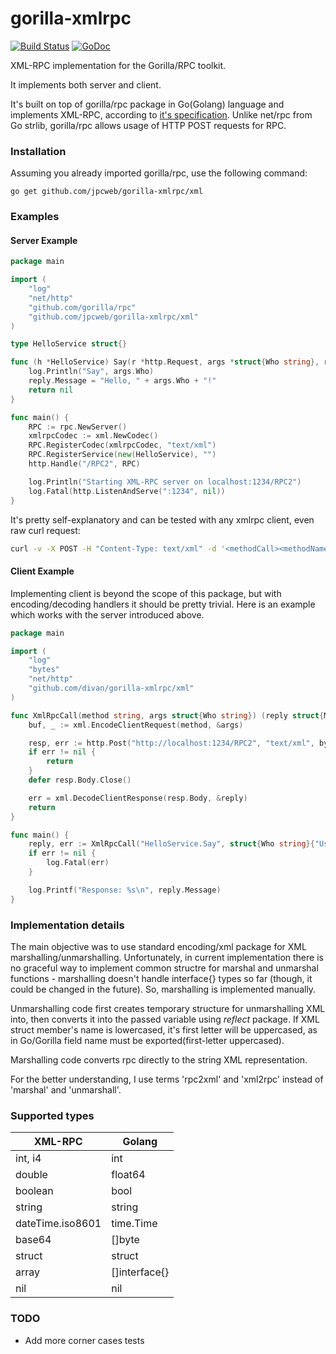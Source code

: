 # gorilla-xmlrpc #

[![Build Status](https://drone.io/github.com/divan/gorilla-xmlrpc/status.png)](https://drone.io/github.com/divan/gorilla-xmlrpc/latest)
[![GoDoc](https://godoc.org/github.com/divan/gorilla-xmlrpc/xml?status.svg)](https://godoc.org/github.com/divan/gorilla-xmlrpc/xml)

XML-RPC implementation for the Gorilla/RPC toolkit.

It implements both server and client.

It's built on top of gorilla/rpc package in Go(Golang) language and implements XML-RPC, according to [it's specification](http://xmlrpc.scripting.com/spec.html).
Unlike net/rpc from Go strlib, gorilla/rpc allows usage of HTTP POST requests for RPC.

### Installation ###
Assuming you already imported gorilla/rpc, use the following command:

    go get github.com/jpcweb/gorilla-xmlrpc/xml

### Examples ###

#### Server Example ####

```go
package main

import (
    "log"
    "net/http"
    "github.com/gorilla/rpc"
    "github.com/jpcweb/gorilla-xmlrpc/xml"
)

type HelloService struct{}

func (h *HelloService) Say(r *http.Request, args *struct{Who string}, reply *struct{Message string}) error {
    log.Println("Say", args.Who)
    reply.Message = "Hello, " + args.Who + "!"
    return nil
}

func main() {
    RPC := rpc.NewServer()
    xmlrpcCodec := xml.NewCodec()
    RPC.RegisterCodec(xmlrpcCodec, "text/xml")
    RPC.RegisterService(new(HelloService), "")
    http.Handle("/RPC2", RPC)

    log.Println("Starting XML-RPC server on localhost:1234/RPC2")
    log.Fatal(http.ListenAndServe(":1234", nil))
}
```

It's pretty self-explanatory and can be tested with any xmlrpc client, even raw curl request:

```bash
curl -v -X POST -H "Content-Type: text/xml" -d '<methodCall><methodName>HelloService.Say</methodName><params><param><value><struct><member><name>Who</name><value><string>XMLTest</string></value></member></struct></value></param><param><value><struct><member><name>Code</name><value><int>123</int></value></member></struct></value></param></params></methodCall>' http://localhost:1234/RPC2
```

#### Client Example ####

Implementing client is beyond the scope of this package, but with encoding/decoding handlers it should be pretty trivial. Here is an example which works with the server introduced above.

```go
package main

import (
    "log"
    "bytes"
    "net/http"
    "github.com/divan/gorilla-xmlrpc/xml"
)

func XmlRpcCall(method string, args struct{Who string}) (reply struct{Message string}, err error) {
    buf, _ := xml.EncodeClientRequest(method, &args)

    resp, err := http.Post("http://localhost:1234/RPC2", "text/xml", bytes.NewBuffer(buf))
    if err != nil {
        return
    }
    defer resp.Body.Close()

    err = xml.DecodeClientResponse(resp.Body, &reply)
    return
}

func main() {
    reply, err := XmlRpcCall("HelloService.Say", struct{Who string}{"User 1"})
    if err != nil {
        log.Fatal(err)
    }

    log.Printf("Response: %s\n", reply.Message)
}

```

### Implementation details ###

The main objective was to use standard encoding/xml package for XML marshalling/unmarshalling. Unfortunately, in current implementation there is no graceful way to implement common structre for marshal and unmarshal functions - marshalling doesn't handle interface{} types so far (though, it could be changed in the future).
So, marshalling is implemented manually.

Unmarshalling code first creates temporary structure for unmarshalling XML into, then converts it into the passed variable using *reflect* package.
If XML struct member's name is lowercased, it's first letter will be uppercased, as in Go/Gorilla field name must be exported(first-letter uppercased).

Marshalling code converts rpc directly to the string XML representation.

For the better understanding, I use terms 'rpc2xml' and 'xml2rpc' instead of 'marshal' and 'unmarshall'.

### Supported types ###

| XML-RPC          | Golang        |
| ---------------- | ------------- |
| int, i4          | int           |
| double           | float64       |
| boolean          | bool          |
| string           | string        |
| dateTime.iso8601 | time.Time     |
| base64           | []byte        |
| struct           | struct        |
| array            | []interface{} |
| nil              | nil           |

### TODO ###

*  Add more corner cases tests

